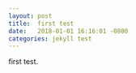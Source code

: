 ```yaml
---
layout: post
title:  first test
date:   2018-01-01 16:16:01 -0800
categories: jekyll test
---
```


first test.